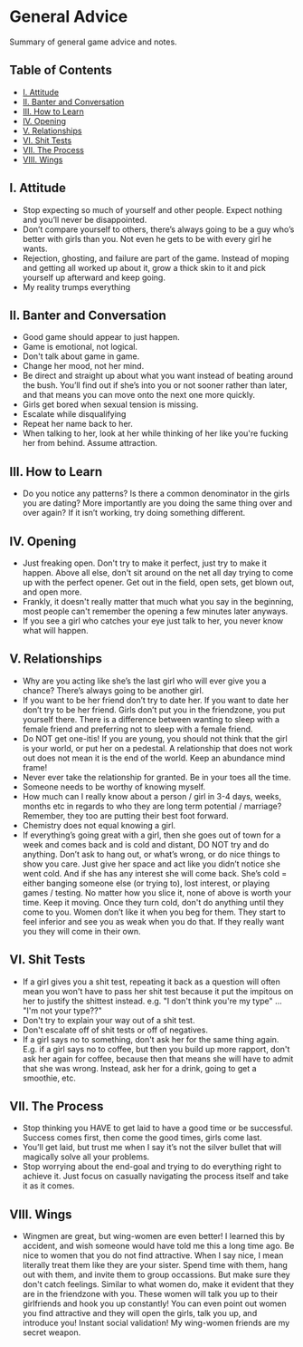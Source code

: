 # General Advice
Summary of general game advice and notes.

## Table of Contents

* [I. Attitude](#i-attitude)
* [II. Banter and Conversation](#ii-banter-and-conversation)
* [III. How to Learn](#iii-how-to-learn)
* [IV. Opening](#iv-opening)
* [V. Relationships](#v-relationships)
* [VI. Shit Tests](#vi-shit-tests)
* [VII. The Process](#vii-the-process)
* [VIII. Wings](#viii-wings)

## I. Attitude

* Stop expecting so much of yourself and other people. Expect nothing and you’ll never be
disappointed.
* Don’t compare yourself to others, there’s always going to be a guy who’s better with girls than 
you. Not even he gets to be with every girl he wants.
* Rejection, ghosting, and failure are part of the game. Instead of moping and getting all worked 
up about it, grow a thick skin to it and pick yourself up afterward and keep going.
* My reality trumps everything

## II. Banter and Conversation

* Good game should appear to just happen.
* Game is emotional, not logical.
* Don't talk about game in game.
* Change her mood, not her mind.
* Be direct and straight up about what you want instead of beating around the bush. You’ll find 
out if she’s into you or not sooner rather than later, and that means you can move onto the next
one more quickly.
* Girls get bored when sexual tension is missing.
* Escalate while disqualifying
* Repeat her name back to her.
* When talking to her, look at her while thinking of her like you're fucking
  her from behind. Assume attraction.

## III. How to Learn

* Do you notice any patterns? Is there a common denominator in the girls you are dating? More 
importantly are you doing the same thing over and over again? If it isn’t working, try doing
something different.


## IV. Opening

* Just freaking open. Don't try to make it perfect, just try to make it happen. Above all else, 
don't sit around on the net all day trying to come up with the perfect opener. Get out in the 
field, open sets, get blown out, and open more.
* Frankly, it doesn't really matter that much what you say in the beginning, most people can't 
remember the opening a few minutes later anyways.
* If you see a girl who catches your eye just talk to her, you never know what will happen.

## V. Relationships

* Why are you acting like she’s the last girl who will ever give you a chance? There’s always 
going to be another girl.
* If you want to be her friend don’t try to date her. If you want to date her don’t try to be her 
friend. Girls don’t put you in the friendzone, you put yourself there. There is a difference between
wanting to sleep with a female friend and preferring not to sleep with a female friend.
* Do NOT get one-itis! If you are young, you should not think that the girl is your world, or
put her on a pedestal. A relationship that does not work out does not mean it is the end of the
world. Keep an abundance mind frame!
* Never ever take the relationship for granted. Be in your toes all the time. 
* Someone needs to be worthy of knowing myself.
* How much can I really know about a person / girl in 3-4 days, weeks, months etc in regards to
who they are long term potential / marriage? Remember, they too are putting their best foot 
forward.
* Chemistry does not equal knowing a girl.
* If everything’s going great with a girl, then she goes out of town for a week and comes back 
and is cold and distant, DO NOT try and do anything. Don’t ask to hang out, or what’s wrong, or 
do nice things to show you care. Just give her space and act like you didn’t notice she went cold.
And if she has any interest she will come back.
She’s cold = either banging someone else (or trying to), lost interest, or playing games / testing.
No matter how you slice it, none of above is worth your time. Keep it moving. 
Once they turn cold, don't do anything until they come to you. Women don’t like it when you beg 
for them. They start to feel inferior and see you as weak when you do that. If they really want 
you they will come in their own.

## VI. Shit Tests

* If a girl gives you a shit test, repeating it back as a question will often mean you won't have
to pass her shit test because it put the impitous on her to justify the shittest instead. e.g.
"I don't think you're my type" ... "I'm not your type??"
* Don't try to explain your way out of a shit test.
* Don't escalate off of shit tests or off of negatives.
* If a girl says no to something, don't ask her for the same thing again. E.g. if a girl says no to
coffee, but then you build up more rapport, don't ask her again for coffee, because then that 
means she will have to admit that she was wrong. Instead, ask her for a drink, going to get a 
smoothie, etc.

## VII. The Process

* Stop thinking you HAVE to get laid to have a good time or be successful. Success comes first, 
then come the good times, girls come last.
* You’ll get laid, but trust me when I say it’s not the silver bullet that will magically solve 
all your problems.
* Stop worrying about the end-goal and trying to do everything right to achieve it. Just focus on 
casually navigating the process itself and take it as it comes.

## VIII. Wings

* Wingmen are great, but wing-women are even better! I learned this by accident, and wish someone 
would have told me this a long time ago. Be nice to women that you do not find attractive.
When I say nice, I mean literally treat them like they are your sister. Spend time with them,
hang out with them, and invite them to group occassions. But make sure they don't catch feelings.
Similar to what women do, make it evident that they are in the friendzone with you.
These women will talk you up to their girlfriends and hook you up constantly! You can even point
out women you find attractive and they will open the girls, talk you up, and introduce you!
Instant social validation! My wing-women friends are my secret weapon.
